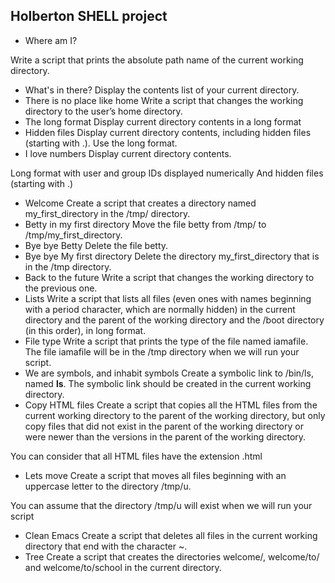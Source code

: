 
## Holberton SHELL project

* Where am I?

Write a script that prints the absolute path name of the current working directory.

* What's in there? 
Display the contents list of your current directory.
* There is no place like home
Write a script that changes the working directory to the user’s home directory.
* The long format
Display current directory contents in a long format
* Hidden files
Display current directory contents, including hidden files (starting with .). Use the long format.
* I love numbers
Display current directory contents.

Long format
with user and group IDs displayed numerically
And hidden files (starting with .)
* Welcome
Create a script that creates a directory named my_first_directory in the /tmp/ directory.
* Betty in my first directory
Move the file betty from /tmp/ to /tmp/my_first_directory.
* Bye bye Betty
Delete the file betty.
* Bye bye My first directory
Delete the directory my_first_directory that is in the /tmp directory.
* Back to the future
Write a script that changes the working directory to the previous one.
* Lists
Write a script that lists all files (even ones with names beginning with a period character, which are normally hidden) in the current directory and the parent of the working directory and the /boot directory (in this order), in long format.
* File type
Write a script that prints the type of the file named iamafile. The file iamafile will be in the /tmp directory when we will run your script.
* We are symbols, and inhabit symbols
Create a symbolic link to /bin/ls, named __ls__. The symbolic link should be created in the current working directory.
* Copy HTML files
Create a script that copies all the HTML files from the current working directory to the parent of the working directory, but only copy files that did not exist in the parent of the working directory or were newer than the versions in the parent of the working directory.

You can consider that all HTML files have the extension .html
* Lets move
Create a script that moves all files beginning with an uppercase letter to the directory /tmp/u.

You can assume that the directory /tmp/u will exist when we will run your script
* Clean Emacs
Create a script that deletes all files in the current working directory that end with the character ~.
* Tree
Create a script that creates the directories welcome/, welcome/to/ and welcome/to/school in the current directory.
